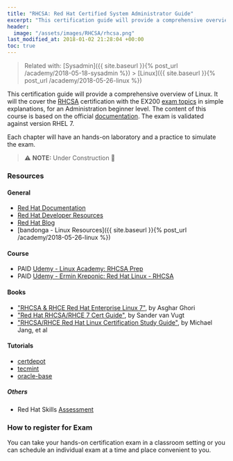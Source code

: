 ```yaml
---
title: "RHCSA: Red Hat Certified System Administrator Guide"
excerpt: "This certification guide will provide a comprehensive overview of Red Hat Enterprise Linux, RHEL 7, covering the EX200 exam topics."
header:
  image: "/assets/images/RHCSA/rhcsa.png"
last_modified_at: 2018-01-02 21:28:04 +00:00
toc: true
---
```


> Related with: [Sysadmin]({{ site.baseurl }}{% post_url /academy/2018-05-18-sysadmin %}) > [Linux]({{ site.baseurl }}{% post_url /academy/2018-05-26-linux %})

This certification guide will provide a comprehensive overview of Linux. It will the cover the [RHCSA](https://www.redhat.com/en/services/certification/rhcsa) certification with the EX200 [exam topics](https://www.redhat.com/en/services/training/ex200-red-hat-certified-system-administrator-rhcsa-exam) in simple explanations, for an Administration beginner level. The content of this course is based on the official [documentation](https://access.redhat.com/documentation/en-us/red_hat_enterprise_linux/7/). The exam is validated against version RHEL 7.

Each chapter will have an hands-on laboratory and a practice to simulate the exam.

> :warning: **NOTE:**  Under Construction :construction:

### Resources

#### General
* [Red Hat Documentation](https://access.redhat.com/documentation/en-us/red_hat_enterprise_linux)
* [Red Hat Developer Resources](https://developers.redhat.com/topics/linux/)
* [Red Hat Blog](https://rhelblog.redhat.com/)
* [bandonga - Linux Resources]({{ site.baseurl }}{% post_url /academy/2018-05-26-linux %})

#### Course
* PAID [Udemy - Linux Academy: RHCSA Prep](https://www.udemy.com/linux-academy-red-hat-certified-systems-administrator-prep/)
* PAID [Udemy - Ermin Kreponic: Red Hat Linux - RHCSA](https://www.udemy.com/red-hat-linux-centos-rhcsa/)

#### Books
* ["RHCSA & RHCE Red Hat Enterprise Linux 7"](https://www.amazon.com/dp/1495148203), by Asghar Ghori
* ["Red Hat RHCSA/RHCE 7 Cert Guide"](https://www.amazon.com/dp/0789754053), by Sander van Vugt
* ["RHCSA/RHCE Red Hat Linux Certification Study Guide"](https://www.amazon.com/dp/0071841962), by Michael Jang, et al

#### Tutorials
* [certdepot](https://www.certdepot.net/rhel7-rhcsa-exam-objectives/)
* [tecmint](https://www.tecmint.com/rhcsa-exam-reviewing-essential-commands-system-documentation/)
* [oracle-base](https://oracle-base.com/articles/linux/rhcsa-and-rhce-6)

##### Others
* Red Hat Skills [Assessment](https://www.redhat.com/rhtapps/assessment/)

### How to register for Exam
You can take your hands-on certification exam in a classroom setting or you can schedule an individual exam at a time and place convenient to you.
